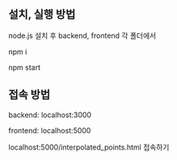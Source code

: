 ## 설치, 실행 방법
node.js 설치 후 backend, frontend 각 폴더에서

npm i

npm start

## 접속 방법
backend: localhost:3000

frontend: localhost:5000

localhost:5000/interpolated_points.html 접속하기
